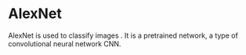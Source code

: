 # AlexNet
AlexNet is used to classify images .
It is a pretrained network, a type of convolutional neural network CNN. 
